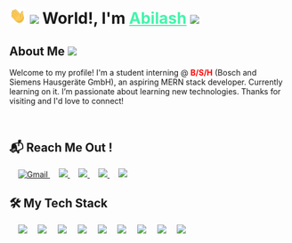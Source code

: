 <!---HEADER--->
<h1> <img src="https://raw.githubusercontent.com/ABSphreak/ABSphreak/master/gifs/Hi.gif" width="30px"> <img src="https://media.giphy.com/media/Lpnun3kJinrVRGmi8a/giphy.gif" width=100>  World!, I'm <a href="https://github.com/Abilashjoel" style="color:#42f5aa">Abilash</a> <img src="https://learncodeonline.in/mascot.png" width="45px"></h1>
<!---HEADER--->

<!--About me--->

<H2>About Me <img src="https://media.giphy.com/media/WUlplcMpOCEmTGBtBW/giphy.gif" width="35"> </h2>
<p>Welcome to my profile! I'm a student interning @ <B STYLE="COLOR:RED">B/S/H</B> (Bosch and Siemens Hausgeräte GmbH), an aspiring MERN stack developer. Currently learning on it. I’m passionate about learning new technologies. Thanks for visiting and I'd  love to connect! </p>

<!--About me--->

&nbsp;
<h2>📬 Reach Me Out !</h2>
<span>
&nbsp;
&nbsp;
<a href="mailto:abilashabilash009@gmail.com.com"> <img src="https://img.icons8.com/color/48/000000/gmail--v2.png"  alt="Gmail" width=35/> </a>
&nbsp;
&nbsp;
<a href="https://www.linkedin.com/in/abilash-kjm-7064b7148/"> <img src="https://img.icons8.com/fluent/48/000000/linkedin.png" width=35/> </a>
&nbsp;
&nbsp;
<a href="https://instagram.com/Mr.joel009"> <img src="https://img.icons8.com/fluent/48/000000/instagram-new.png" width=35/> </a>
&nbsp;
&nbsp;
<a href="https://github.com/abilashjoel"> <img src="https://img.icons8.com/nolan/64/github.png" width=35/> </a>
&nbsp;
&nbsp;
<img src="https://img.icons8.com/fluent/48/000000/twitter.png" width=35/>

</span>

<h2>  🛠 My Tech Stack </h2>
<span> 
&nbsp;
&nbsp;
<img src="https://img.icons8.com/color/48/000000/python.png" width=35/>
&nbsp;
&nbsp;
<img src="https://img.icons8.com/color/48/000000/javascript.png" width=35/>
&nbsp;
&nbsp;
<img src="https://img.icons8.com/color/48/000000/c-programming.png"  width=35/>
&nbsp;
&nbsp;
<img src="https://img.icons8.com/color/48/000000/flutter.png" width=35/>
&nbsp;
&nbsp;
<img src="https://img.icons8.com/color/48/000000/html-5.png" Width=35/>
&nbsp;
&nbsp;
<img src="https://img.icons8.com/color/48/000000/css3.png" width=35/>
&nbsp;
&nbsp;
<img src="https://img.icons8.com/color/48/000000/sass.png" width=35/>
&nbsp;
&nbsp;
<img src="https://img.icons8.com/color/32/000000/nodejs.png"  width=35//>
&nbsp;
&nbsp;
<img src="https://img.icons8.com/color/48/000000/mongodb.png"  width=35/>
  
</span>
